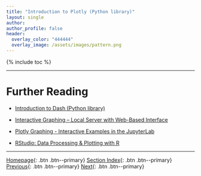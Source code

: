 ```yaml
---
title: "Introduction to Plotly (Python library)"
layout: single
author:
author_profile: false
header:
  overlay_color: "444444"
  overlay_image: /assets/images/pattern.png
---
```


{% include toc %}









___
# Further Reading
* [Introduction to Dash (Python library)](02B-2-intro-to-dash-widgets)
* [Interactive Graphing – Local Server with Web-Based Interface](02B-3-plotly-examples-as-local-server)
* [Plotly Graphing - Interactive Examples in the JupyterLab](02B-3-plotly-examples-in-jupyterlab)

* [RStudio: Data Processing & Plotting with R](02C-0-graphing-with-rstudio)


___

[Homepage](../index.md){: .btn  .btn--primary}
[Section Index](00-DataVisualization-LandingPage){: .btn  .btn--primary}
[Previous](02B-0-interactive-graphing-with-python){: .btn  .btn--primary}
[Next](02B-2-intro-to-dash-widgets){: .btn  .btn--primary}
